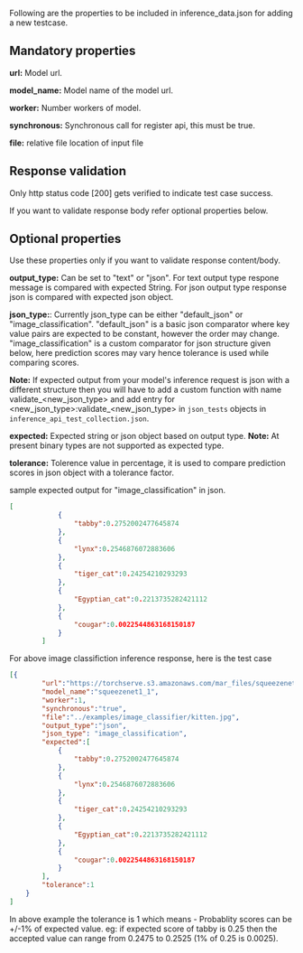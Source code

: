 Following are the properties to be included in inference_data.json for adding a new testcase.

Mandatory properties
----
**url:** Model url.

**model_name:** Model name of the model url.

**worker:** Number workers of model.

**synchronous:** Synchronous call for register api, this must be true.

**file:** relative file location of input file

Response validation
----

Only http status code [200] gets verified to indicate test case success.

If you want to validate response body refer optional properties below.

Optional properties
----

Use these properties only if you want to validate response content/body.

**output_type:** Can be set to "text" or "json".
For text output type respone message is compared with expected String.
For json output type response json is compared with expected json object.

**json_type:**: Currently json_type can be either "default_json" or "image_classification".
"default_json" is a basic json comparator where key value pairs are expected to be constant, however the order may change.
"image_classification" is a custom comparator for json structure given below, here prediction scores may vary hence
tolerance is used while comparing scores.

**Note:**
If expected output from your model's inference request is json with a different structure then you will have to add a custom
 function with name validate_<new_json_type> and add entry for <new_json_type>:validate_<new_json_type> in `json_tests`
 objects in `inference_api_test_collection.json`.

**expected:** Expected string or json object based on output type.
**Note:**
At present binary types are not supported as expected type.

**tolerance:** Tolerence value in percentage, it is used to compare prediction scores in json object with a tolerance factor.

sample expected output for "image_classification" in json.
```json
[
            {
                "tabby":0.2752002477645874
            },
            {
                "lynx":0.2546876072883606
            },
            {
                "tiger_cat":0.24254210293293
            },
            {
                "Egyptian_cat":0.2213735282421112
            },
            {
                "cougar":0.0022544863168150187
            }
        ]
```
For above image classifiction inference response, here is the test case
```json
[{
        "url":"https://torchserve.s3.amazonaws.com/mar_files/squeezenet1_1.mar",
        "model_name":"squeezenet1_1",
        "worker":1,
        "synchronous":"true",
        "file":"../examples/image_classifier/kitten.jpg",
        "output_type":"json",
        "json_type": "image_classification",
        "expected":[
            {
                "tabby":0.2752002477645874
            },
            {
                "lynx":0.2546876072883606
            },
            {
                "tiger_cat":0.24254210293293
            },
            {
                "Egyptian_cat":0.2213735282421112
            },
            {
                "cougar":0.0022544863168150187
            }
        ],
        "tolerance":1
    }
]
```

In above example the tolerance is 1 which means - Probablity scores can be +/-1% of expected value.
eg:  if expected score of tabby is 0.25 then the accepted value can range from 0.2475
to 0.2525 (1% of 0.25 is 0.0025).



